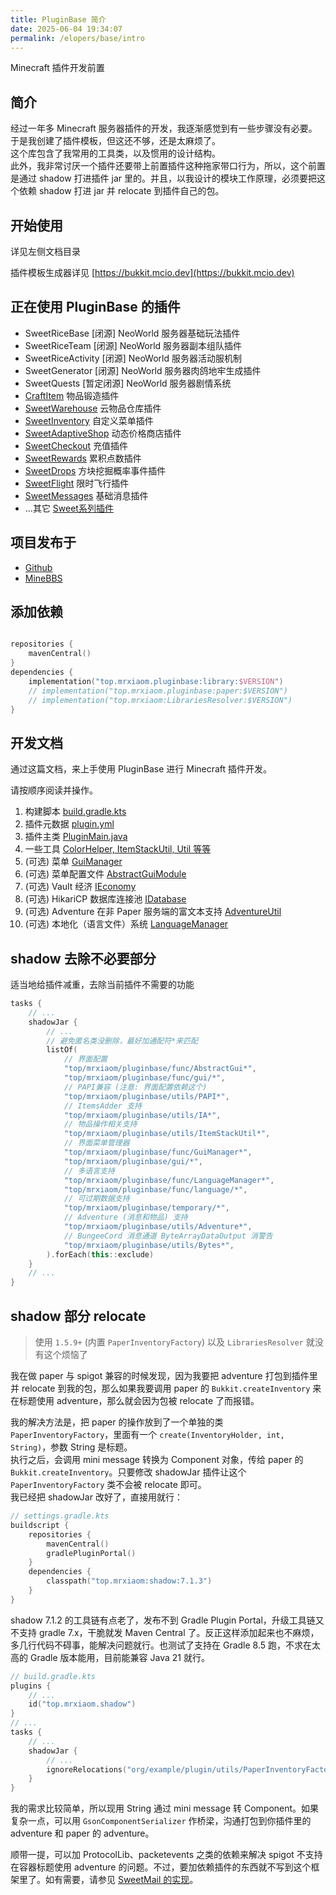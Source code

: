 ```yaml
---
title: PluginBase 简介
date: 2025-06-04 19:34:07
permalink: /elopers/base/intro
---
```


Minecraft 插件开发前置

## 简介

经过一年多 Minecraft 服务器插件的开发，我逐渐感觉到有一些步骤没有必要。  
于是我创建了插件模板，但这还不够，还是太麻烦了。  
这个库包含了我常用的工具类，以及惯用的设计结构。  
此外，我非常讨厌一个插件还要带上前置插件这种拖家带口行为，所以，这个前置是通过 shadow 打进插件 jar 里的。并且，以我设计的模块工作原理，必须要把这个依赖 shadow 打进 jar 并 relocate 到插件自己的包。

## 开始使用

详见左侧文档目录

插件模板生成器详见 [https://bukkit.mcio.dev](https://bukkit.mcio.dev)

## 正在使用 PluginBase 的插件

+ SweetRiceBase [闭源] NeoWorld 服务器基础玩法插件
+ SweetRiceTeam [闭源] NeoWorld 服务器副本组队插件
+ SweetRiceActivity [闭源] NeoWorld 服务器活动服机制
+ SweetGenerator [闭源] NeoWorld 服务器肉鸽地牢生成插件
+ SweetQuests [暂定闭源] NeoWorld 服务器剧情系统
+ [CraftItem](https://github.com/MrXiaoM/CraftItem) 物品锻造插件
+ [SweetWarehouse](https://github.com/MrXiaoM/SweetWarehouse) 云物品仓库插件
+ [SweetInventory](https://github.com/MrXiaoM/SweetInventory) 自定义菜单插件
+ [SweetAdaptiveShop](https://github.com/MrXiaoM/SweetAdaptiveShop) 动态价格商店插件
+ [SweetCheckout](https://github.com/MrXiaoM/SweetCheckout) 充值插件
+ [SweetRewards](https://github.com/MrXiaoM/SweetRewards) 累积点数插件
+ [SweetDrops](https://github.com/MrXiaoM/SweetDrops) 方块挖掘概率事件插件
+ [SweetFlight](https://github.com/MrXiaoM/SweetFlight) 限时飞行插件
+ [SweetMessages](https://github.com/MrXiaoM/SweetMessages) 基础消息插件
+ ...其它 [Sweet系列插件](https://github.com/stars/MrXiaoM/lists/%E3%82%B9%E3%82%A6%E3%82%A3%E3%83%BC%E3%83%88-minecraft-plugins)

## 项目发布于

+ [Github](https://github.com/MrXiaoM/PluginBase)
+ [MineBBS](https://www.minebbs.com/resources/9720)

## 添加依赖

```kotlin

repositories {
    mavenCentral()
}
dependencies {
    implementation("top.mrxiaom.pluginbase:library:$VERSION")
    // implementation("top.mrxiaom.pluginbase:paper:$VERSION")
    // implementation("top.mrxiaom:LibrariesResolver:$VERSION")
}
```

## 开发文档

通过这篇文档，来上手使用 PluginBase 进行 Minecraft 插件开发。

请按顺序阅读并操作。

1. 构建脚本 [build.gradle.kts](/elopers/base/buildscript)
2. 插件元数据 [plugin.yml](/elopers/base/plugin-yml)
3. 插件主类 [PluginMain.java](/elopers/base/main-class)
4. 一些工具 [ColorHelper, ItemStackUtil, Util 等等](/elopers/base/utils)
5. (可选) 菜单 [GuiManager](/elopers/base/gui)
6. (可选) 菜单配置文件 [AbstractGuiModule](/elopers/base/gui-config)
7. (可选) Vault 经济 [IEconomy](/elopers/base/vault)
8. (可选) HikariCP 数据库连接池 [IDatabase](/elopers/base/database)
9. (可选) Adventure 在非 Paper 服务端的富文本支持 [AdventureUtil](/elopers/base/adventure)
10. (可选) 本地化（语言文件）系统 [LanguageManager](/elopers/base/language)

## shadow 去除不必要部分

适当地给插件减重，去除当前插件不需要的功能  
```kotlin
tasks {
    // ...
    shadowJar {
        // ...
        // 避免匿名类没删除，最好加通配符*来匹配
        listOf(
            // 界面配置
            "top/mrxiaom/pluginbase/func/AbstractGui*",
            "top/mrxiaom/pluginbase/func/gui/*",
            // PAPI兼容 (注意: 界面配置依赖这个)
            "top/mrxiaom/pluginbase/utils/PAPI*",
            // ItemsAdder 支持
            "top/mrxiaom/pluginbase/utils/IA*",
            // 物品操作相关支持
            "top/mrxiaom/pluginbase/utils/ItemStackUtil*",
            // 界面菜单管理器
            "top/mrxiaom/pluginbase/func/GuiManager*",
            "top/mrxiaom/pluginbase/gui/*",
            // 多语言支持
            "top/mrxiaom/pluginbase/func/LanguageManager*",
            "top/mrxiaom/pluginbase/func/language/*",
            // 可过期数据支持
            "top/mrxiaom/pluginbase/temporary/*",
            // Adventure (消息和物品) 支持
            "top/mrxiaom/pluginbase/utils/Adventure*",
            // BungeeCord 消息通道 ByteArrayDataOutput 消警告
            "top/mrxiaom/pluginbase/utils/Bytes*",
        ).forEach(this::exclude)
    }
    // ...
}
```
## shadow 部分 relocate

> 使用 `1.5.9+` (内置 `PaperInventoryFactory`) 以及 `LibrariesResolver` 就没有这个烦恼了

我在做 paper 与 spigot 兼容的时候发现，因为我要把 adventure 打包到插件里并 relocate 到我的包，那么如果我要调用 paper 的 `Bukkit.createInventory` 来在标题使用 adventure，那么就会因为包被 relocate 了而报错。

我的解决方法是，把 paper 的操作放到了一个单独的类 `PaperInventoryFactory`，里面有一个 `create(InventoryHolder, int, String)`，参数 String 是标题。  
执行之后，会调用 mini message 转换为 Component 对象，传给 paper 的 `Bukkit.createInventory`。只要修改 shadowJar 插件让这个 `PaperInventoryFactory` 类不会被 relocate 即可。  
我已经把 shadowJar 改好了，直接用就行：
```kotlin
// settings.gradle.kts
buildscript {
    repositories {
        mavenCentral()
        gradlePluginPortal()
    }
    dependencies {
        classpath("top.mrxiaom:shadow:7.1.3")
    }
}
```
shadow 7.1.2 的工具链有点老了，发布不到 Gradle Plugin Portal，升级工具链又不支持 gradle 7.x，干脆就发 Maven Central 了。反正这样添加起来也不麻烦，多几行代码不碍事，能解决问题就行。也测试了支持在 Gradle 8.5 跑，不求在太高的 Gradle 版本能用，目前能兼容 Java 21 就行。
```kotlin
// build.gradle.kts
plugins {
    // ...
    id("top.mrxiaom.shadow")
}
// ...
tasks {
    // ...
    shadowJar {
        // ...
        ignoreRelocations("org/example/plugin/utils/PaperInventoryFactory.class")
    }
}
```

我的需求比较简单，所以现用 String 通过 mini message 转 Component。如果复杂一点，可以用 `GsonComponentSerializer` 作桥梁，沟通打包到你插件里的 adventure 和 paper 的 adventure。

顺带一提，可以加 ProtocolLib、packetevents 之类的依赖来解决 spigot 不支持在容器标题使用 adventure 的问题。不过，要加依赖插件的东西就不写到这个框架里了。如有需要，请参见 [SweetMail 的实现](https://github.com/MrXiaoM/SweetMail/blob/58a6ae0c0db1cde1fa9751cd911f0f963b72e3cf/src/main/java/top/mrxiaom/sweetmail/depend/protocollib/PLComponentTitle.java)。
